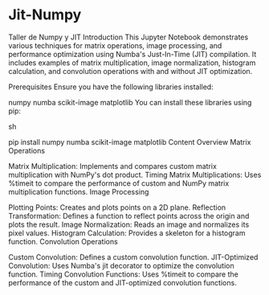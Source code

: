 # Jit-Numpy
Taller de Numpy y JIT
Introduction
This Jupyter Notebook demonstrates various techniques for matrix operations, image processing, and performance optimization using Numba's Just-In-Time (JIT) compilation. It includes examples of matrix multiplication, image normalization, histogram calculation, and convolution operations with and without JIT optimization.

Prerequisites
Ensure you have the following libraries installed:

numpy
numba
scikit-image
matplotlib
You can install these libraries using pip:

sh

pip install numpy numba scikit-image matplotlib
Content Overview
Matrix Operations

Matrix Multiplication: Implements and compares custom matrix multiplication with NumPy's dot product.
Timing Matrix Multiplications: Uses %timeit to compare the performance of custom and NumPy matrix multiplication functions.
Image Processing

Plotting Points: Creates and plots points on a 2D plane.
Reflection Transformation: Defines a function to reflect points across the origin and plots the result.
Image Normalization: Reads an image and normalizes its pixel values.
Histogram Calculation: Provides a skeleton for a histogram function.
Convolution Operations

Custom Convolution: Defines a custom convolution function.
JIT-Optimized Convolution: Uses Numba's jit decorator to optimize the convolution function.
Timing Convolution Functions: Uses %timeit to compare the performance of the custom and JIT-optimized convolution functions.
